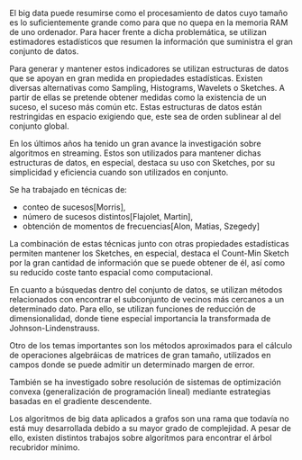 El big data puede resumirse como el procesamiento de datos cuyo tamaño es lo suficientemente grande como para que no quepa en la memoria RAM de uno ordenador. Para hacer frente a dicha problemática, se utilizan estimadores estadísticos que resumen la información que suministra el gran conjunto de datos.

Para generar y mantener estos indicadores se utilizan estructuras de datos que se apoyan en gran medida en propiedades estadísticas. Existen diversas alternativas como Sampling, Histograms, Wavelets o Sketches. A partir de ellas se pretende obtener medidas como la existencia de un suceso, el suceso más común etc. Estas estructuras de datos están restringidas en espacio exigiendo que, este sea de orden sublinear al del conjunto global.

En los últimos años ha tenido un gran avance la investigación sobre algoritmos en streaming. Estos son utilizados para mantener dichas estructuras de datos, en especial, destaca su uso con Sketches, por su simplicidad y eficiencia cuando son utilizados en conjunto.

Se ha trabajado en técnicas de:
  - conteo de sucesos[Morris],
  - número de sucesos distintos[Flajolet, Martin],
  - obtención de momentos de frecuencias[Alon, Matias, Szegedy]

La combinación de estas técnicas junto con otras propiedades estadísticas permiten mantener los Sketches, en especial, destaca el Count-Min Sketch por la gran cantidad de información que se puede obtener de él, así como su reducido coste tanto espacial como computacional.

En cuanto a búsquedas dentro del conjunto de datos, se utilizan métodos relacionados con encontrar el subconjunto de vecinos más cercanos a un determinado dato. Para ello, se utilizan funciones de reducción de dimensionalidad, donde tiene especial importancia la transformada de Johnson-Lindenstrauss.

Otro de los temas importantes son los métodos aproximados para el cálculo de operaciones algebráicas de matrices de gran tamaño, utilizados en campos donde se puede admitir un determinado margen de error.

También se ha investigado sobre resolución de sistemas de optimización convexa (generalización de programación lineal) mediante estrategias basadas en el gradiente descendente.

Los algoritmos de big data aplicados a grafos son una rama que todavía no está muy desarrollada debido a su mayor grado de complejidad. A pesar de ello, existen distintos trabajos sobre algoritmos para encontrar el árbol recubridor mínimo.
